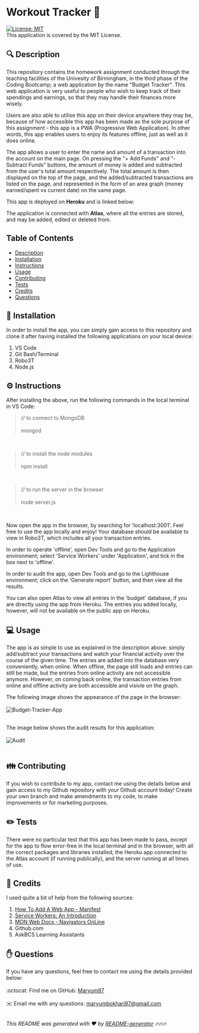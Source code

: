 <h1 style="align: center;">Workout Tracker 👋</h1>

[![License: MIT](https://img.shields.io/badge/License-MIT-yellow.svg)](https://opensource.org/licenses/MIT)
<br />
This application is covered by the MIT License.

## 🔍 Description
This repository contains the homework assignment conducted through the teaching facilities of the Univesity of Birmingham, in the third phase of the Coding Bootcamp; a web application by the name "Budget Tracker". This web application is very useful to people who wish to keep track of their spendings and earnings, so that they may handle their finances more wisely.

Users are also able to utilise this app on their device anywhere they may be, because of how accessible this app has been made as the sole purpose of this assignment - this app is a PWA (Progressive Web Application). In other words, this app enables users to enjoy its features offline, just as well as it does online.

The app allows a user to enter the name and amount of a transaction into the account on the main page. On pressing the "+ Add Funds" and "- Subtract Funds" buttons, the amount of money is added and subtracted from the user's total amount respectively. The total amount is then displayed on the top of the page, and the added/subtracted transactions are listed on the page, and represented in the form of an area graph (money earned/spent vs current date) on the same page.

This app is deployed on <b>Heroku</b> and is linked below:

The application is connected with <b>Atlas</b>, where all the entries are stored, and may be added, edited or deleted from.

## Table of Contents
- [Description](#description)
- [Installation](#installation)
- [Instructions](#instructions)
- [Usage](#usage)
- [Contributing](#contributing)
- [Tests](#tests)
- [Credits](#credits)
- [Questions](#questions)

## 💾 Installation
In order to install the app, you can simply gain access to this repository and clone it after having installed the following applications on your local device:

1. VS Code
2. Git Bash/Terminal
3. Robo3T
4. Node.js

## ⚙️ Instructions
After installing the above, run the following commands in the local terminal in VS Code:

> // to connect to MongoDB
<br></br>
> mongod

<br>

> // to install the node modules
<br></br>
> npm install

<br>

> // to run the server in the browser 
<br></br>
> node server.js

<br>

Now open the app in the browser, by searching for 'localhost:3001'. Feel free to use the app locally and enjoy! Your database should be available to view in Robo3T, which includes all your transaction entries.

In order to operate 'offline', open Dev Tools and go to the Application environment; select 'Service Workers' under 'Application', and tick in the box next to 'offline'.

In order to audit the app, open Dev Tools and go to the Lighthouse environment; click on the 'Generate report' button, and then view all the results.

You can also open Atlas to view all entries in the 'budget' database, if you are directly using the app from Heroku. The entries you added locally, however, will not be available on the public app on Heroku.

## 💻 Usage
The app is as simple to use as explained in the description above: simply add/subtract your transactions and watch your financial activity over the course of the given time. The entries are added into the database very conveniently, when online. When offline, the page still loads and entries can still be made, but the entries from online activity are not accessible anymore. However, on coming back online, the transaction entries from online and offline activity are both accessible and visivle on the graph.

The following image shows the appearance of the page in the browser:
<br></br>
![Budget-Tracker-App](https://user-images.githubusercontent.com/73832871/116823017-ebc6d100-ab79-11eb-908f-c262e8346170.png)
<br></br>

The image below shows the audit results for this application:
<br></br>
![Audit](https://user-images.githubusercontent.com/73832871/116823019-ecf7fe00-ab79-11eb-9cbf-6c2bab95326a.png)
<br></br>

## 👪 Contributing
If you wish to contribute to my app, contact me using the details below and gain access to my Github repository with your Github account today! Create your own branch and make amendments to my code, to make improvements or for marketing purposes.

## ✏️ Tests
There were no particular test that this app has been made to pass, except for the app to flow error-free in the local terminal and in the browser, with all the correct packages and libraries installed, the Heroku app connected to the Atlas account (if running publically), and the server running at all times of use.

## 💐 Credits
I used quite a bit of help from the following sources:

1. <a href="https://web.dev/add-manifest/">How To Add A Web App - Manifest</a>
2. <a href="https://developers.google.com/web/fundamentals/primers/service-workers">Service Workers: An Introduction</a>
3. <a href="https://developer.mozilla.org/en-US/docs/Web/API/NavigatorOnLine/onLine">MDN Web Docs - Navigators OnLine</a>
4. Github.com
5. AskBCS Learning Assistants

## ✋ Questions
If you have any questions, feel free to contact me using the details provided below:<br />
<br />
:octocat: Find me on GitHub: [Maryum97](https://github.com/Maryum97)<br />
<br />
✉️ Email me with any questions: maryumbokhari97@gmail.com<br /><br />

_This README was generated with ❤️ by [README-generator](https://github.com/jpd61/README-generator) 🔥🔥🔥_